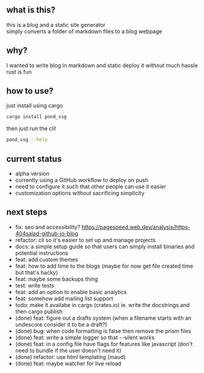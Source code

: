 ## what is this?
this is a blog and a static site generator  
simply converts a folder of markdown files to a blog webpage  

## why?  
I wanted to write blog in markdown and static deploy it without much hassle  
rust is fun  

## how to use?
just install using cargo  
```bash
cargo install pond_ssg
```
then just run the cli!  
```bash
pond_ssg --help
```

## current status
- alpha version
- currently using a GitHub workflow to deploy on push  
- need to configure it such that other people can use it easier
- customization options without sacrificing simplicity  

## next steps
- fix: seo and accessibility? https://pagespeed.web.dev/analysis/https-404salad-github-io-blog
- refactor: cli so it's easier to set up and manage projects
- docs: a simple setup guide so that users can simply install binaries and potential instructions
- feat: add custom themes
- feat: how to add time to the blogs (maybe for now get file created time but that's hacky)
- feat: maybe some backups thing
- test: write tests
- feat: add an option to enable basic analytics 
- feat: somehow add mailing list support
- todo: make it availabe in cargo (crates.io) ie. write the docstrings and then cargo publish
- (done) feat: figure out a drafts system (when a filename starts with an undescore consider it to be a draft?)
- (done) bug: when code formatting is false then remove the prism files
- (done) feat: write a simple logger so that --silent works
- (done) feat: in a config file have flags for features like javascript (don't need to bundle if the user doesn't need it)
- (done) refactor: use html templating (maud)
- (done) feat: maybe watcher for live reload 
